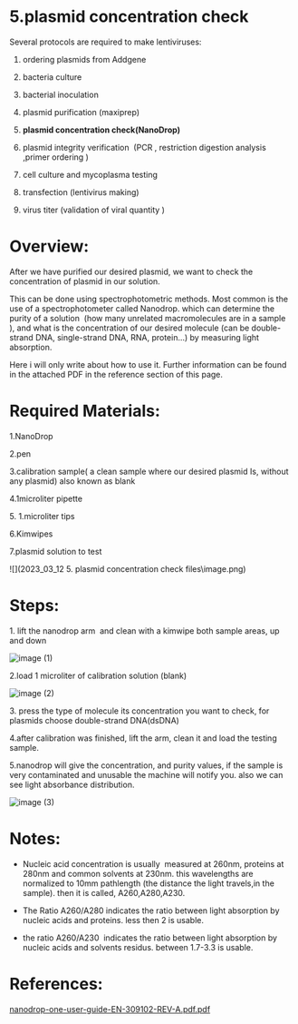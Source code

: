 5.plasmid concentration check
===========================================

Several protocols are required to make lentiviruses:

1.  ordering plasmids from Addgene
    
2.  bacteria culture
    
3.  bacterial inoculation
    
4.  plasmid purification (maxiprep)
    
5.  **plasmid concentration check(NanoDrop)**
    
6.  plasmid integrity verification  (PCR , restriction digestion analysis ,primer ordering )
    
7.  cell culture and mycoplasma testing
    
8.  transfection (lentivirus making)
    
9.  virus titer (validation of viral quantity )
    

  

Overview:
=========

After we have purified our desired plasmid, we want to check the concentration of plasmid in our solution.

This can be done using spectrophotometric methods. Most common is the use of a spectrophotometer called Nanodrop. which can determine the purity of a solution  (how many unrelated macromolecules are in a sample  ), and what is the concentration of our desired molecule (can be double-strand DNA, single-strand DNA, RNA, protein...) by measuring light absorption. 

Here i will only write about how to use it. Further information can be found in the attached PDF in the reference section of this page.

Required Materials:
===================

1.NanoDrop

2.pen

3.calibration sample( a clean sample where our desired plasmid Is, without any plasmid) also known as blank

4.1microliter pipette

5\. 1.microliter tips

6.Kimwipes

7.plasmid solution to test

![](2023_03_12 5. plasmid concentration check files\image.png)

Steps:
======

1\. lift the nanodrop arm  and clean with a kimwipe both sample areas, up and down

![image (1)](https://user-images.githubusercontent.com/111876216/232287347-7bec76f5-3eb2-4312-8cfa-2f43588f11bb.png)


2.load 1 microliter of calibration solution (blank)

![image (2)](https://user-images.githubusercontent.com/111876216/232287337-9e2b38dc-5ffa-4d52-9b91-5a3bf4269546.png)

3\. press the type of molecule its concentration you want to check, for plasmids choose double-strand DNA(dsDNA)

4.after calibration was finished, lift the arm, clean it and load the testing sample.

5.nanodrop will give the concentration, and purity values, if the sample is very contaminated and unusable the machine will notify you. also we can see light absorbance distribution.

![image (3)](https://user-images.githubusercontent.com/111876216/232287321-778d5eec-9098-4656-b929-d9eebd76976d.png)


Notes:
======

* Nucleic acid concentration is usually  measured at 260nm, proteins at 280nm and common solvents at 230nm. this wavelengths are normalized to 10mm pathlength (the distance the light travels,in the sample). then it is called, A260,A280,A230.
    
* The Ratio A260/A280 indicates the ratio between light absorption by  nucleic acids and proteins. less then 2 is usable.
    
* the ratio A260/A230  indicates the ratio between light absorption by nucleic acids and solvents residus. between 1.7-3.3 is usable.
    

References:
===========
[nanodrop-one-user-guide-EN-309102-REV-A.pdf.pdf](https://github.com/NeuralSyntaxLab/lab-handbook/files/11241698/nanodrop-one-user-guide-EN-309102-REV-A.pdf.pdf)
